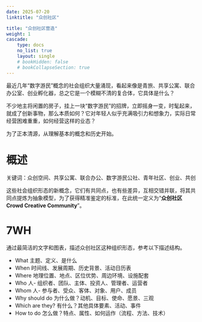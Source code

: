 ```yaml
---
date: 2025-07-20
linktitle: "众创社区"

title: "众创社区营造"
weight: 1
cascade:
    type: docs
    no_list: true
    layout: single
    # bookHidden: false
    # bookCollapseSection: true  
---
```



最近几年“数字游民”概念的社会组织大量涌现，看起来像是青旅、共享公寓、联合办公室、创业孵化器，总之它是一个模糊不清的复合体，它具体是什么？

不少地主将闲置的房子，挂上一块“数字游民”的招牌，立即摇身一变，时髦起来，就成了创新事物，那么本质如何？它对年轻人似乎充满吸引力和想象力，实际日常经营困难重重，如何经营这样的业态？

为了正本清源，从理解基本的概念和历史开始。

# 概述

关键词：众创空间、共享公寓、联合办公、数字游民公社、青年社区、创业、共创

这些社会组织形态的新概念，它们有共同点，也有些差异，互相交错并联，将其共同点提炼为抽象模型，为了获得精准鉴定的标准，在此统一定义为“**众创社区 Crowd Creative Community**”。


# 7WH

通过最简洁的文字和图表，描述众创社区这种组织形态，参考以下描述结构。

   - What 主题、定义、是什么  
   - When 时间线、发展周期、历史背景、活动日历表  
   - Where 地理位置、地点、区位优势、周边环境、设施配套  
   - Who 人- 组织者、团队、主体、投资人、管理者、运营者  
   - Whom 人- 参与者、受众、客体、对象、用户、成员  
   - Why should do 为什么做？动机、目标、使命、愿景、三观  
   - Which are they? 有什么？其他具体要素、活动、事件
   - How to do 怎么做？特点、属性、如何运作（流程、方法、技术）    

